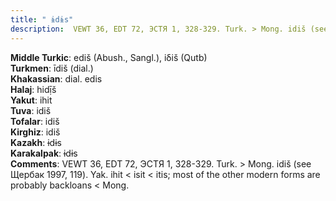 ```yaml
---
title: " ɨdɨs"
description:  VEWT 36, EDT 72, ЭСТЯ 1, 328-329. Turk. > Mong. idiš (see Щербак 1997, 119). Yak. ihit < isit < itis; most of the other modern forms are probably backloans < Mong.
---
```


<strong>Middle Turkic</strong>:  ediš (Abush., Sangl.), iδiš (Qutb)<br>
<strong>Turkmen</strong>:  īdiš (dial.)<br>
<strong>Khakassian</strong>:  dial. edis<br>
<strong>Halaj</strong>:  hidị̄š<br>
<strong>Yakut</strong>:  ihit<br>
<strong>Tuva</strong>:  idiš<br>
<strong>Tofalar</strong>:  idiš<br>
<strong>Kirghiz</strong>:  idiš<br>
<strong>Kazakh</strong>:  ɨdɨs<br>
<strong>Karakalpak</strong>:  ɨdɨs<br>
<strong>Comments</strong>:  VEWT 36, EDT 72, ЭСТЯ 1, 328-329. Turk. > Mong. idiš (see Щербак 1997, 119). Yak. ihit < isit < itis; most of the other modern forms are probably backloans < Mong.<br>


